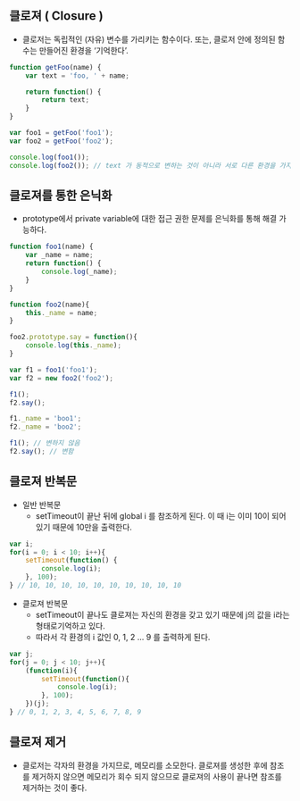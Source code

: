 ## 클로져 ( Closure )

- 클로저는 독립적인 (자유) 변수를 가리키는 함수이다. 또는, 클로저 안에 정의된 함수는 만들어진 환경을 ‘기억한다’.

```jsx
function getFoo(name) {
    var text = 'foo, ' + name;

    return function() {
        return text;
    }
}

var foo1 = getFoo('foo1');
var foo2 = getFoo('foo2');

console.log(foo1());
console.log(foo2()); // text 가 동적으로 변하는 것이 아니라 서로 다른 환경을 가지고 있다.
```





## 클로져를 통한 은닉화

- prototype에서 private variable에 대한 접근 권한 문제를 은닉화를 통해 해결 가능하다.

```jsx
function foo1(name) {
    var _name = name;
    return function() {
        console.log(_name);
    }
}

function foo2(name){
    this._name = name;
}

foo2.prototype.say = function(){
    console.log(this._name);
}

var f1 = foo1('foo1');
var f2 = new foo2('foo2');

f1();
f2.say();

f1._name = 'boo1';
f2._name = 'boo2';

f1(); // 변하지 않음
f2.say(); // 변함
```





## 클로져 반복문

- 일반 반복문
    - setTimeout이 끝난 뒤에 global i 를 참조하게 된다. 이 때 i는 이미 10이 되어 있기 때문에 10만을 출력한다.

```jsx
var i;
for(i = 0; i < 10; i++){
    setTimeout(function() {
        console.log(i);
    }, 100);
} // 10, 10, 10, 10, 10, 10, 10, 10, 10, 10
```

- 클로져 반복문
    - setTimeout이 끝나도 클로져는 자신의 환경을 갖고 있기 때문에 j의 값을 i라는 형태로기억하고 있다.
    - 따라서 각 환경의 i 값인 0, 1, 2 ... 9 를 출력하게 된다.

```jsx
var j;
for(j = 0; j < 10; j++){
    (function(i){
        setTimeout(function(){
            console.log(i);
        }, 100);
    })(j);
} // 0, 1, 2, 3, 4, 5, 6, 7, 8, 9
```





## 클로져 제거

- 클로저는 각자의 환경을 가지므로, 메모리를 소모한다. 클로져를 생성한 후에 참조를 제거하지 않으면 메모리가 회수 되지 않으므로 클로져의 사용이 끝나면 참조를 제거하는 것이 좋다.